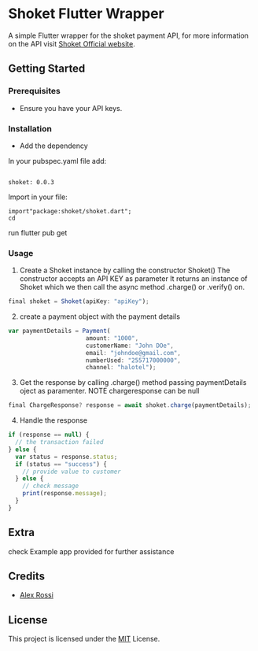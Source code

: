# Shoket Flutter Wrapper

A simple Flutter wrapper for the shoket payment API, for more information on the API visit [Shoket Official website](https://developers.shoket.co/).

## Getting Started

### Prerequisites

- Ensure you have your API keys.

### Installation

- Add the dependency

In your pubspec.yaml file add:

```shell

shoket: 0.0.3
```

Import in your file:

```shell
import"package:shoket/shoket.dart";
cd
```

run flutter pub get

### Usage

1. Create a Shoket instance by calling the constructor Shoket() The constructor accepts an API KEY as parameter
   It returns an instance of Shoket which we then call the async method .charge() or .verify() on.

```js
final shoket = Shoket(apiKey: "apiKey");

```

2. create a payment object with the payment details

```js
var paymentDetails = Payment(
                      amount: "1000",
                      customerName: "John DOe",
                      email: "johndoe@gmail.com",
                      numberUsed: "255717000000",
                      channel: "halotel");

```

3. Get the response by calling .charge() method passing paymentDetails oject as paramenter. NOTE chargeresponse can be null

```js
final ChargeResponse? response = await shoket.charge(paymentDetails);

```

4. Handle the response

```js
if (response == null) {
  // the transaction failed
} else {
  var status = response.status;
  if (status == "success") {
    // provide value to customer
  } else {
    // check message
    print(response.message);
  }
}
```

## Extra

check Example app provided for further assistance

## Credits

- [Alex Rossi](https://github.com/burnwood1911)

## License

This project is licensed under the [MIT](LICENSE.md) License.
